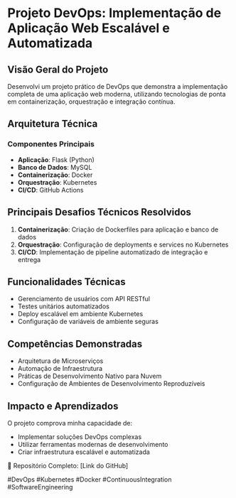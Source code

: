 # Projeto DevOps: Implementação de Aplicação Web Escalável e Automatizada

## Visão Geral do Projeto
Desenvolvi um projeto prático de DevOps que demonstra a implementação completa de uma aplicação web moderna, utilizando tecnologias de ponta em containerização, orquestração e integração contínua.

## Arquitetura Técnica
### Componentes Principais
- **Aplicação**: Flask (Python)
- **Banco de Dados**: MySQL
- **Containerização**: Docker
- **Orquestração**: Kubernetes
- **CI/CD**: GitHub Actions

## Principais Desafios Técnicos Resolvidos
1. **Containerização**: Criação de Dockerfiles para aplicação e banco de dados
2. **Orquestração**: Configuração de deployments e services no Kubernetes
3. **CI/CD**: Implementação de pipeline automatizado de integração e entrega

## Funcionalidades Técnicas
- Gerenciamento de usuários com API RESTful
- Testes unitários automatizados
- Deploy escalável em ambiente Kubernetes
- Configuração de variáveis de ambiente seguras

## Competências Demonstradas
- Arquitetura de Microserviços
- Automação de Infraestrutura
- Práticas de Desenvolvimento Nativo para Nuvem
- Configuração de Ambientes de Desenvolvimento Reproduzíveis

## Impacto e Aprendizados
O projeto comprova minha capacidade de:
- Implementar soluções DevOps complexas
- Utilizar ferramentas modernas de desenvolvimento
- Criar infraestrutura escalável e automatizada

🔗 Repositório Completo: [Link do GitHub]

#DevOps #Kubernetes #Docker #ContinuousIntegration #SoftwareEngineering
